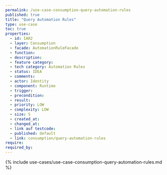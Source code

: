 ```yaml
---
permalink: /use-case-consumption-query-automation-rules
published: true
title: "Query Automation Rules"
type: use-case
toc: true
properties:
  - id: IAR2
  - layer: Consumption
  - facade: AutomationRuleFacade
  - function:
  - description:
  - feature category:
  - tech category: Automation Rules
  - status: IDEA
  - comments:
  - actor: Identity
  - component: Runtime
  - trigger:
  - precondition:
  - result:
  - priority: LOW
  - complexity: LOW
  - size: S
  - created_at:
  - changed_at:
  - link auf testcode:
  - published: default
  - link: consumption/query-automation-rules
require:
required_by:
---
```


{% include use-cases/use-case-consumption-query-automation-rules.md %}
